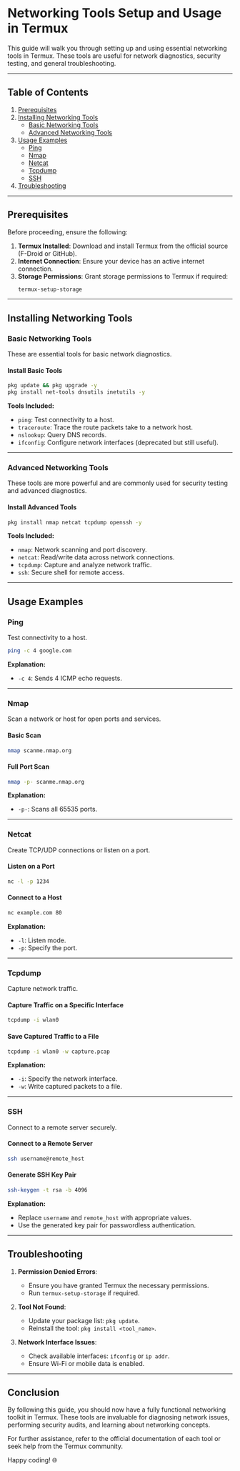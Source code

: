 # Networking Tools Setup and Usage in Termux

This guide will walk you through setting up and using essential networking tools in Termux. These tools are useful for network diagnostics, security testing, and general troubleshooting.

---

## Table of Contents

1. [Prerequisites](#prerequisites)
2. [Installing Networking Tools](#installing-networking-tools)
   - [Basic Networking Tools](#basic-networking-tools)
   - [Advanced Networking Tools](#advanced-networking-tools)
3. [Usage Examples](#usage-examples)
   - [Ping](#ping)
   - [Nmap](#nmap)
   - [Netcat](#netcat)
   - [Tcpdump](#tcpdump)
   - [SSH](#ssh)
4. [Troubleshooting](#troubleshooting)

---

## Prerequisites

Before proceeding, ensure the following:

1. **Termux Installed**: Download and install Termux from the official source (F-Droid or GitHub).
2. **Internet Connection**: Ensure your device has an active internet connection.
3. **Storage Permissions**: Grant storage permissions to Termux if required:
   ```bash
   termux-setup-storage
   ```

---

## Installing Networking Tools

### Basic Networking Tools

These are essential tools for basic network diagnostics.

#### Install Basic Tools
```bash
pkg update && pkg upgrade -y
pkg install net-tools dnsutils inetutils -y
```

**Tools Included:**
- `ping`: Test connectivity to a host.
- `traceroute`: Trace the route packets take to a network host.
- `nslookup`: Query DNS records.
- `ifconfig`: Configure network interfaces (deprecated but still useful).

---

### Advanced Networking Tools

These tools are more powerful and are commonly used for security testing and advanced diagnostics.

#### Install Advanced Tools
```bash
pkg install nmap netcat tcpdump openssh -y
```

**Tools Included:**
- `nmap`: Network scanning and port discovery.
- `netcat`: Read/write data across network connections.
- `tcpdump`: Capture and analyze network traffic.
- `ssh`: Secure shell for remote access.

---

## Usage Examples

### Ping

Test connectivity to a host.

```bash
ping -c 4 google.com
```

**Explanation:**
- `-c 4`: Sends 4 ICMP echo requests.

---

### Nmap

Scan a network or host for open ports and services.

#### Basic Scan
```bash
nmap scanme.nmap.org
```

#### Full Port Scan
```bash
nmap -p- scanme.nmap.org
```

**Explanation:**
- `-p-`: Scans all 65535 ports.

---

### Netcat

Create TCP/UDP connections or listen on a port.

#### Listen on a Port
```bash
nc -l -p 1234
```

#### Connect to a Host
```bash
nc example.com 80
```

**Explanation:**
- `-l`: Listen mode.
- `-p`: Specify the port.

---

### Tcpdump

Capture network traffic.

#### Capture Traffic on a Specific Interface
```bash
tcpdump -i wlan0
```

#### Save Captured Traffic to a File
```bash
tcpdump -i wlan0 -w capture.pcap
```

**Explanation:**
- `-i`: Specify the network interface.
- `-w`: Write captured packets to a file.

---

### SSH

Connect to a remote server securely.

#### Connect to a Remote Server
```bash
ssh username@remote_host
```

#### Generate SSH Key Pair
```bash
ssh-keygen -t rsa -b 4096
```

**Explanation:**
- Replace `username` and `remote_host` with appropriate values.
- Use the generated key pair for passwordless authentication.

---

## Troubleshooting

1. **Permission Denied Errors**:
   - Ensure you have granted Termux the necessary permissions.
   - Run `termux-setup-storage` if required.

2. **Tool Not Found**:
   - Update your package list: `pkg update`.
   - Reinstall the tool: `pkg install <tool_name>`.

3. **Network Interface Issues**:
   - Check available interfaces: `ifconfig` or `ip addr`.
   - Ensure Wi-Fi or mobile data is enabled.

---

## Conclusion

By following this guide, you should now have a fully functional networking toolkit in Termux. These tools are invaluable for diagnosing network issues, performing security audits, and learning about networking concepts.

For further assistance, refer to the official documentation of each tool or seek help from the Termux community.

Happy coding! 🌐
